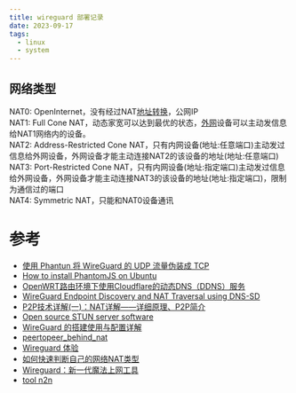 ```yaml
---
title: wireguard 部署记录
date: 2023-09-17
tags:
  - linux
  - system
---
```

## 网络类型

NAT0: OpenInternet，没有经过NAT[地址转换](https://so.csdn.net/so/search?q=%E5%9C%B0%E5%9D%80%E8%BD%AC%E6%8D%A2&spm=1001.2101.3001.7020)，公网IP  
NAT1: Full Cone NAT，动态家宽可以达到最优的状态，[外网](https://so.csdn.net/so/search?q=%E5%A4%96%E7%BD%91&spm=1001.2101.3001.7020)设备可以主动发信息给NAT1网络内的设备。  
NAT2: Address-Restricted Cone NAT，只有内网设备(地址:任意端口)主动发过信息给外网设备，外网设备才能主动连接NAT2的该设备的地址(地址:任意端口)  
NAT3: Port-Restricted Cone NAT，只有内网设备(地址:指定端口)主动发过信息给外网设备，外网设备才能主动连接NAT3的该设备的地址(地址:指定端口)，限制为通信过的端口  
NAT4: Symmetric NAT，只能和NAT0设备通讯

# 参考

- [使用 Phantun 将 WireGuard 的 UDP 流量伪装成 TCP](https://icloudnative.io/posts/wireguard-over-tcp-using-phantun/)
- [How to install PhantomJS on Ubuntu](https://gist.github.com/julionc/7476620)
- [OpenWRT路由环境下使用Cloudflare的动态DNS（DDNS）服务](https://www.qxwa.com/dynamic-dns-services-using-cloudflare-in-an-openwrt-routed-environment.html)
- [WireGuard Endpoint Discovery and NAT Traversal using DNS-SD](https://www.jordanwhited.com/posts/wireguard-endpoint-discovery-nat-traversal/)
- [P2P技术详解(一)：NAT详解——详细原理、P2P简介](http://www.52im.net/thread-50-1-1.html)
- [Open source STUN server software](https://www.stunprotocol.org/)
- [WireGuard 的搭建使用与配置详解](https://www.llmgo.cn/post/wireguard-docs-practice/)
- [peertopeer_behind_nat](https://www.reddit.com/r/WireGuard/comments/it4tkw/peertopeer_behind_nat/?rdt=57046&onetap_auto=true)
- [Wireguard 体验](https://zdyxry.github.io/2019/03/23/Wireguard-%E4%BD%93%E9%AA%8C/)
- [如何快速判断自己的网络NAT类型](https://blog.csdn.net/D3_3109/article/details/119875626)
- [Wireguard：新一代魔法上网工具](https://lqingcloud.cn/post/network-01/)
- [tool n2n](https://github.com/ntop/n2n)
